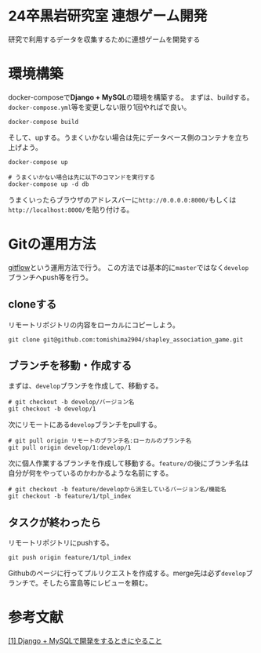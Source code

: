 # 24卒黒岩研究室 連想ゲーム開発
研究で利用するデータを収集するために連想ゲームを開発する

# 環境構築
docker-composeで**Django + MySQL**の環境を構築する。
まずは、buildする。`docker-compose.yml`等を変更しない限り1回やればで良い。
```
docker-compose build
```
そして、upする。うまくいかない場合は先にデータベース側のコンテナを立ち上げよう。
```
docker-compose up

# うまくいかない場合は先に以下のコマンドを実行する
docker-compose up -d db
```
うまくいったらブラウザのアドレスバーに`http://0.0.0.0:8000/`もしくは`http://localhost:8000/`を貼り付ける。

# Gitの運用方法
[gitflow](https://qiita.com/katsunory/items/252c5fd2f70480af9bbb)という運用方法で行う。
この方法では基本的に`master`ではなく`develop`ブランチへpush等を行う。
## cloneする
リモートリポジトリの内容をローカルにコピーしよう。
```
git clone git@github.com:tomishima2904/shapley_association_game.git
```

## ブランチを移動・作成する
まずは、`develop`ブランチを作成して、移動する。
```
# git checkout -b develop/バージョン名
git checkout -b develop/1
```
次にリモートにある`develop`ブランチをpullする。
```
# git pull origin リモートのブランチ名:ローカルのブランチ名
git pull origin develop/1:develop/1
```
次に個人作業するブランチを作成して移動する。`feature/`の後にブランチ名は自分が何をやっているのかわかるような名前にする。
```
# git checkout -b feature/developから派生しているバージョン名/機能名
git checkout -b feature/1/tpl_index
```

## タスクが終わったら
リモートリポジトリにpushする。
```
git push origin feature/1/tpl_index
```
Githubのページに行ってプルリクエストを作成する。merge先は必ず`develop`ブランチで。そしたら富島等にレビューを頼む。

# 参考文献
[[1] Django + MySQLで開発をするときにやること](https://qiita.com/tomi2904/items/cc2b33bd8c16c26e4460)
